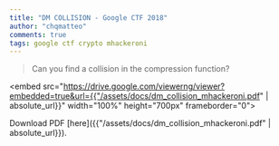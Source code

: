 ```yaml
---
title: "DM COLLISION - Google CTF 2018"
author: "chqmatteo"
comments: true
tags: google ctf crypto mhackeroni
---
```


> Can you find a collision in the compression function?

<embed src="https://drive.google.com/viewerng/viewer?embedded=true&url={{"/assets/docs/dm_collision_mhackeroni.pdf" | absolute_url}}" width="100%" height="700px" frameborder="0">

Download PDF [here]({{"/assets/docs/dm_collision_mhackeroni.pdf" | absolute_url}}).
